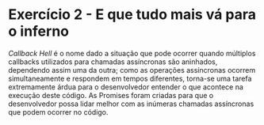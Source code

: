 # Exercício 2 - E que tudo mais vá para o inferno

_Callback Hell_ é o nome dado a situação que pode ocorrer quando múltiplos callbacks utilizados para chamadas assíncronas são aninhados, dependendo assim uma da outra; como as operações assíncronas ocorrem simultaneamente e respondem em tempos diferentes, torna-se uma tarefa extremamente árdua para o desenvolvedor entender o que acontece na execução deste código. As Promises foram criadas para que o desenvolvedor possa lidar melhor com as inúmeras chamadas assíncronas que podem ocorrer no código.